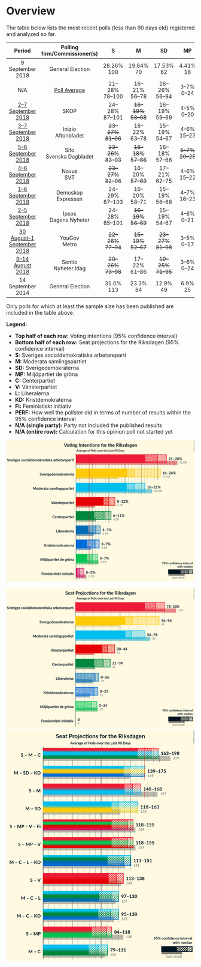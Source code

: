 # Overview

The table below lists the most recent polls (less than 90 days old) registered and analyzed so far.

| Period                                               | Polling firm/Commissioner(s) | S                                                   | M                                                   | SD                                                  | MP                                                | C                                                 | V                                                  | L                                                 | KD                                               | Fi                           | PERF         |
|:----------------------------------------------------:|:----------------------------:|:---------------------------------------------------:|:---------------------------------------------------:|:---------------------------------------------------:|:-------------------------------------------------:|:-------------------------------------------------:|:--------------------------------------------------:|:-------------------------------------------------:|:------------------------------------------------:|:----------------------------:|:------------:|
| 9 September 2018                                     | General Election             | 28.26% <br> 100                                     | 19.84% <br> 70                                      | 17.53% <br> 62                                      | 4.41% <br> 16                                     | 8.61% <br> 31                                     | 8.00% <br> 28                                      | 5.49% <br> 20                                     | 6.32% <br> 22                                    | 0.46% <br> 0                 | N/A          |
| N/A                                                  | [Poll Average](average.html) | 21–28% <br> 78–100                                  | 16–21% <br> 56–78                                   | 16–26% <br> 56–94                                   | 3–7% <br> 0–24                                    | 6–11% <br> 21–39                                  | 8–12% <br> <strike>30–44</strike>                  | 4–7% <br> 0–26                                    | 3–7% <br> 0–25                                   | 0–2% <br> 0                  | 9/9 <br> 8/9 |
| [2–7 September 2018](2018-09-07-SKOP.html)           | SKOP                         | 24–28% <br> 87–101                                  | <strike>16–19%</strike> <br> <strike>58–68</strike> | 16–19% <br> 59–69                                   | 4–5% <br> 0–20                                    | 7–9% <br> 25–33                                   | <strike>9–12%</strike> <br> <strike>34–43</strike> | <strike>6–8%</strike> <br> <strike>21–27</strike> | 5–7% <br> 20–26                                  | <strike>1–2%</strike> <br> 0 | 5/9 <br> 6/9 |
| [3–7 September 2018](2018-09-07-Inizio.html)         | Inizio <br> Aftonbladet      | <strike>23–27%</strike> <br> <strike>81–96</strike> | 18–22% <br> 63–78                                   | 15–19% <br> 54–67                                   | 4–6% <br> 15–23                                   | 8–11% <br> 29–39                                  | 8–11% <br> <strike>29–40</strike>                  | 5–7% <br> 17–25                                   | 5–7% <br> 17–26                                  | <strike>1–2%</strike> <br> 0 | 7/9 <br> 7/9 |
| [5–6 September 2018](2018-09-06-Sifo.html)           | Sifo <br> Svenska Dagbladet  | <strike>23–26%</strike> <br> <strike>83–93</strike> | <strike>16–18%</strike> <br> <strike>57–66</strike> | 16–18% <br> 57–66                                   | <strike>5–7%</strike> <br> <strike>20–25</strike> | 9–11% <br> <strike>33–40</strike>                 | <strike>9–11%</strike> <br> <strike>33–40</strike> | 5–7% <br> 19–24                                   | 5–7% <br> 19–24                                  | N/A <br> N/A                 | 4/8 <br> 3/8 |
| [4–6 September 2018](2018-09-06-Novus.html)          | Novus <br> SVT               | <strike>23–27%</strike> <br> <strike>82–96</strike> | 16–20% <br> <strike>57–69</strike>                  | 17–21% <br> 62–75                                   | 4–6% <br> 15–22                                   | 7–10% <br> 26–36                                  | <strike>9–11%</strike> <br> <strike>31–41</strike> | 5–8% <br> 19–28                                   | 5–7% <br> 17–24                                  | N/A <br> N/A                 | 6/8 <br> 5/8 |
| [1–6 September 2018](2018-09-06-Demoskop.html)       | Demoskop <br> Expressen      | 24–29% <br> 87–103                                  | 16–20% <br> 58–71                                   | 15–19% <br> 56–68                                   | 4–7% <br> 16–23                                   | 7–10% <br> 25–35                                  | 8–11% <br> <strike>30–41</strike>                  | 5–7% <br> 19–27                                   | 5–7% <br> 18–26                                  | N/A <br> N/A                 | 8/8 <br> 7/8 |
| [2–5 September 2018](2018-09-05-Ipsos.html)          | Ipsos <br> Dagens Nyheter    | 24–28% <br> 85–101                                  | <strike>16–19%</strike> <br> <strike>56–69</strike> | 15–19% <br> 54–67                                   | 4–6% <br> 0–21                                    | 8–11% <br> 31–40                                  | <strike>9–12%</strike> <br> <strike>31–42</strike> | 5–7% <br> 19–26                                   | 5–7% <br> 18–25                                  | N/A <br> N/A                 | 6/8 <br> 6/8 |
| [30 August–1 September 2018](2018-09-01-YouGov.html) | YouGov <br> Metro            | <strike>22–26%</strike> <br> <strike>77–94</strike> | <strike>15–19%</strike> <br> <strike>52–67</strike> | <strike>23–27%</strike> <br> <strike>81–98</strike> | 3–5% <br> 0–17                                    | <strike>5–7%</strike> <br> <strike>18–26</strike> | 8–11% <br> <strike>29–40</strike>                  | 5–7% <br> 17–25                                   | 4–6% <br> 0–22                                   | 0–1% <br> 0                  | 5/9 <br> 4/9 |
| [9–14 August 2018](2018-08-14-Sentio.html)           | Sentio <br> Nyheter Idag     | <strike>20–26%</strike> <br> <strike>73–98</strike> | 17–22% <br> 61–86                                   | <strike>19–25%</strike> <br> <strike>71–95</strike> | 3–6% <br> 0–24                                    | 6–10% <br> 22–37                                  | <strike>9–13%</strike> <br> <strike>32–49</strike> | 3–6% <br> 0–22                                    | <strike>3–5%</strike> <br> <strike>0–20</strike> | <strike>1–3%</strike> <br> 0 | 4/9 <br> 5/9 |
| 14 September 2014                                    | General Election             | 31.0% <br> 113                                      | 23.3% <br> 84                                       | 12.9% <br> 49                                       | 6.9% <br> 25                                      | 6.1% <br> 22                                      | 5.7% <br> 21                                       | 5.4% <br> 19                                      | 4.6% <br> 16                                     | 3.1% <br> 0                  | N/A          |

Only polls for which at least the sample size has been published are included in the table above.

**Legend:**
+ **Top half of each row:** Voting intentions (95% confidence interval)
+ **Bottom half of each row:** Seat projections for the Riksdagen (95% confidence interval)
+ **S:** Sveriges socialdemokratiska arbetareparti
+ **M:** Moderata samlingspartiet
+ **SD:** Sverigedemokraterna
+ **MP:** Miljöpartiet de gröna
+ **C:** Centerpartiet
+ **V:** Vänsterpartiet
+ **L:** Liberalerna
+ **KD:** Kristdemokraterna
+ **Fi:** Feministiskt initiativ
+ **PERF:** How well the pollster did in terms of number of results within the 95% confidence interval
+ **N/A (single party):** Party not included the published results
+ **N/A (entire row):** Calculation for this opinion poll not started yet


![Graph with voting intentions not yet produced](average.png "Voting Intentions")

![Graph with seats not yet produced](average-seats.png "Seats")
![Graph with coalitions seats not yet produced](average-coalitions-seats.png "Coalitions Seats")
